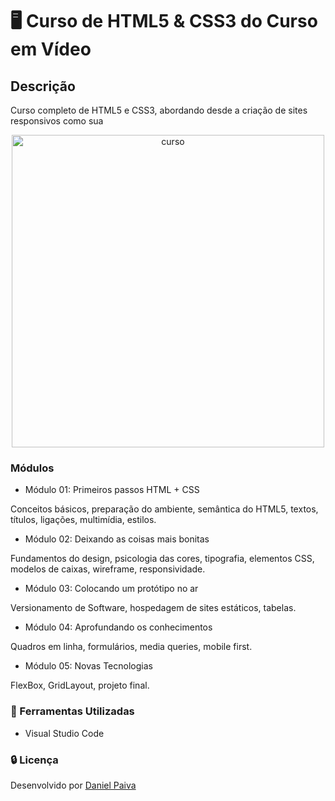 # :desktop_computer: Curso de HTML5 & CSS3 do Curso em Vídeo

## Descrição
<p>
Curso completo de HTML5 e CSS3, abordando desde a criação de sites responsivos como sua 
</p>

<p align="center">
<img src = "https://i.imgur.com/3S09E1H.png" alt = "curso" width = "500">
</p>

### Módulos
- Módulo 01:  Primeiros passos HTML + CSS

Conceitos básicos, preparação do ambiente, semântica do HTML5, textos, títulos, ligações, multimídia, estilos.

- Módulo 02:  Deixando as coisas mais bonitas

Fundamentos do design, psicologia das cores, tipografia, elementos CSS, modelos de caixas, wireframe, responsividade.

- Módulo 03:  Colocando um protótipo no ar

Versionamento de Software, hospedagem de sites estáticos, tabelas.

- Módulo 04: Aprofundando os conhecimentos

Quadros em linha, formulários, media queries, mobile first.

- Módulo 05: Novas Tecnologias

FlexBox, GridLayout, projeto final.

### :toolbox: Ferramentas Utilizadas
- Visual Studio Code

### :lock: Licença
<p>Desenvolvido por <a href="https://www.linkedin.com/in/danhpaiva/">Daniel Paiva</a></p>
